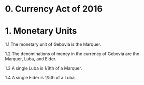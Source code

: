 # 0. Currency Act of 2016

# 1. Monetary Units

1.1 The monetary unit of Gebovia is the Marquer.

1.2 The denominations of money in the currency of Gebovia are the Marquer, Luba, and Eider.

1.3 A single Luba is 1/8th of a Marquer.

1.4 A single Eider is 1/5th of a Luba.

